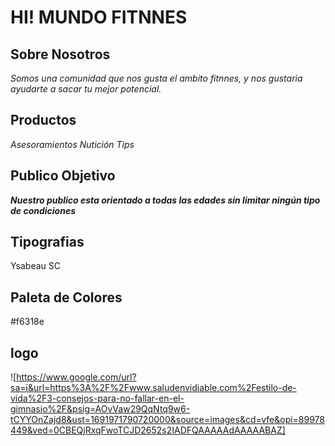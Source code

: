 # HI! MUNDO FITNNES 
## Sobre Nosotros
_Somos una comunidad que nos gusta el ambito fitnnes, y nos gustaria ayudarte a sacar tu mejor potencial._
## Productos
_Asesoramientos_
_Nutición_
_Tips_
## Publico Objetivo
***Nuestro publico esta orientado a todas las edades sin limitar ningún tipo de condiciones***
## Tipografias
Ysabeau SC
## Paleta de Colores
#f6318e
## logo
![https://www.google.com/url?sa=i&url=https%3A%2F%2Fwww.saludenvidiable.com%2Festilo-de-vida%2F3-consejos-para-no-fallar-en-el-gimnasio%2F&psig=AOvVaw29QqNtq9w6-tCYYOnZajd8&ust=1691971790720000&source=images&cd=vfe&opi=89978449&ved=0CBEQjRxqFwoTCJD2652s2IADFQAAAAAdAAAAABAZ]